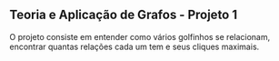 ## Teoria e Aplicação de Grafos - Projeto 1

O projeto consiste em entender como vários golfinhos se relacionam, encontrar quantas relações cada um tem e seus cliques maximais.

